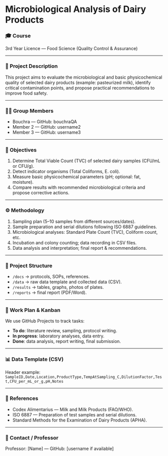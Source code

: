 # Microbiological Analysis of Dairy Products

### 🎓 Course
3rd Year Licence — Food Science (Quality Control & Assurance)

---

### 📘 Project Description
This project aims to evaluate the microbiological and basic physicochemical quality of selected dairy products (example: pasteurized milk), identify critical contamination points, and propose practical recommendations to improve food safety.

---

### 👩‍🔬 Group Members
- Bouchra — GitHub: bouchraQA
- Member 2 — GitHub: username2
- Member 3 — GitHub: username3

---

### 🎯 Objectives
1. Determine Total Viable Count (TVC) of selected dairy samples (CFU/mL or CFU/g).  
2. Detect indicator organisms (Total Coliforms, E. coli).  
3. Measure basic physicochemical parameters (pH; optional: fat, moisture).  
4. Compare results with recommended microbiological criteria and propose corrective actions.

---

### ⚙️ Methodology
1. Sampling plan (5–10 samples from different sources/dates).  
2. Sample preparation and serial dilutions following ISO 6887 guidelines.  
3. Microbiological analyses: Standard Plate Count (TVC), Coliform count, etc.  
4. Incubation and colony counting; data recording in CSV files.  
5. Data analysis and interpretation; final report & recommendations.

---

### 📁 Project Structure
- `/docs` → protocols, SOPs, references.  
- `/data` → raw data template and collected data (CSV).  
- `/results` → tables, graphs, photos of plates.  
- `/reports` → final report (PDF/Word).

---

### 🧭 Work Plan & Kanban
We use GitHub Projects to track tasks:
- **To do**: literature review, sampling, protocol writing.  
- **In progress**: laboratory analyses, data entry.  
- **Done**: data analysis, report writing, final submission.

---

### 📊 Data Template (CSV)
Header example:
`SampleID,Date,Location,ProductType,TempAtSampling_C,DilutionFactor,Test,CFU_per_mL_or_g,pH,Notes`

---

### 🧾 References
- Codex Alimentarius — Milk and Milk Products (FAO/WHO).  
- ISO 6887 — Preparation of test samples and serial dilutions.  
- Standard Methods for the Examination of Dairy Products (APHA).

---

### 📨 Contact / Professor
Professor: [Name] — GitHub: [username if available]
